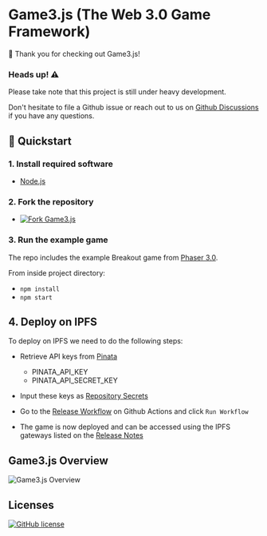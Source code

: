 # Game3.js (The Web 3.0 Game Framework)

👋 Thank you for checking out Game3.js!

### **Heads up! ⚠** 

Please take note that this project is still under heavy development.

Don't hesitate to file a Github issue or reach out to us on <a href="../../discussions">Github Discussions</a> if you have any questions. 

## 🚀 Quickstart

### 1. Install required software

 * [Node.js](https://nodejs.org/en/download/)

### 2. Fork the repository

* [![Fork Game3.js](https://img.shields.io/github/forks/alto-io/game3.js.svg?style=social&label=Fork%20Game3.js&maxAge=2592000)](https://GitHub.com/alto-io/game3.js/fork)

### 3. Run the example game

The repo includes the example Breakout game from [Phaser 3.0](http://phaser.io/).

From inside project directory:

* `npm install`
* `npm start`

## 4. Deploy on IPFS

To deploy on IPFS we need to do the following steps:

* Retrieve API keys from [Pinata](https://pinata.cloud/)

  * PINATA_API_KEY
  * PINATA_API_SECRET_KEY

* Input these keys as <a href="../../settings/secrets/actions">Repository Secrets</a>

* Go to the <a href="../../actions/workflows/release.yaml">Release Workflow</a> on Github Actions and click `Run Workflow`

* The game is now deployed and can be accessed using the IPFS gateways listed on the <a href="../../releases">Release Notes</a>

## Game3.js Overview

![Game3.js Overview](http://www.plantuml.com/plantuml/proxy?src=https://raw.github.com/alto-io/game3.js/main/plantuml/overview.txt)

## Licenses

[![GitHub license](https://img.shields.io/badge/license-MIT-blue.svg?style=for-the-badge)](https://github.com/alto-io/game3.js/blob/master/LICENSE)